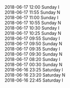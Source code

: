 2018-06-17 12:00 Sunday  I  
2018-06-17 11:55 Sunday  N  
2018-06-17 11:00 Sunday  I  
2018-06-17 10:55 Sunday  N  
2018-06-17 10:30 Sunday  I  
2018-06-17 10:25 Sunday  N  
2018-06-17 09:55 Sunday  I  
2018-06-17 09:50 Sunday  N  
2018-06-17 09:35 Sunday  I  
2018-06-17 09:30 Sunday  N  
2018-06-17 08:20 Sunday  I  
2018-06-17 00:30 Sunday  N  
2018-06-16 23:25 Saturday  I  
2018-06-16 23:20 Saturday  N  
2018-06-16 22:45 Saturday  I  
